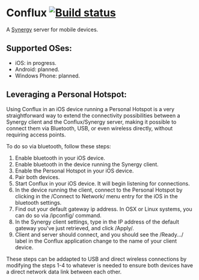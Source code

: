 Conflux [![Build status](https://travis-ci.org/dpereira/conflux.svg?branch=master)](https://travis-ci.org/dpereira/conflux)
=======

A [Synergy](http://synergy-project.org/) server for mobile devices.

Supported OSes:
---------------

 - iOS: in progress.
 - Android: planned.
 - Windows Phone: planned.

Leveraging a Personal Hotspot:
------------------------------

Using Conflux in an iOS device running a Personal Hotspot is a very straightforward way to extend the connectivity possibilities between a Synergy client and the Conflux/Synergy server, making it possible to connect them via Bluetooth, USB, or even wireless directly, without requiring access points.

To do so via bluetooth, follow these steps:

1. Enable bluetooth in your iOS device.
2. Enable bluetooth in the device running the Synergy client.
3. Enable the Personal Hotspot in your iOS device.
4. Pair both devices.
5. Start Conflux in your iOS device. It will begin listening for connections.
6. In the device running the client, connect to the Personal Hotspot by clicking in the /Connect to Network/ menu entry for the iOS in the bluetooth settings.
7. Find out your default gateway ip address. In OSX or Linux systems, you can do so via /ipconfig/ command.
8. In the Synergy client settings, type in the IP address of the default gateway you've just retrieved, and click /Apply/.
9. Client and server should connect, and you should see the /Ready.../ label in the Conflux application change to the name of your client device.

These steps can be addapted to USB and direct wireless connections by modifying the steps 1-4 to whatever is needed to ensure both devices have a direct network data link between each other.
